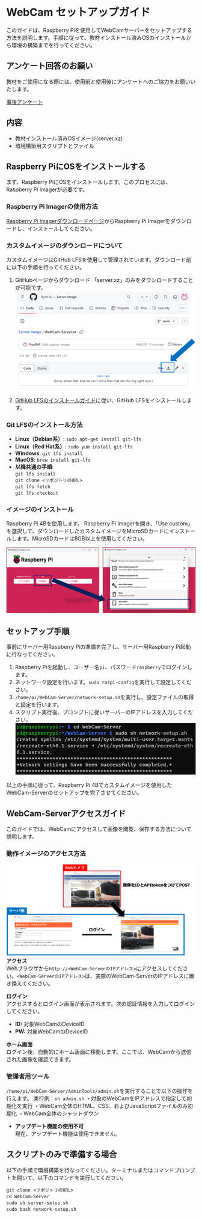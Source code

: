 # WebCam セットアップガイド

このガイドは、Raspberry Piを使用してWebCamサーバーをセットアップする方法を説明します。手順に従って、教材インストール済みOSのインストールから環境の構築までを行ってください。

## アンケート回答のお願い
教材をご使用になる際には、使用前と使用後にアンケートへのご協力をお願いいたします。


[事後アンケート](https://forms.gle/dzUN9MFWpn4Qgbd8A)

## 内容

- 教材インストール済みOSイメージ(server.xz)
- 環境構築用スクリプトとファイル

## Raspberry PiにOSをインストールする

まず、Raspberry PiにOSをインストールします。このプロセスには、Raspberry Pi Imagerが必要です。

### Raspberry Pi Imagerの使用方法

[Raspberry Pi Imagerダウンロードページ](https://www.raspberrypi.com/software/)からRaspberry Pi Imagerをダウンロードし、インストールしてください。

### カスタムイメージのダウンロードについて

カスタムイメージはGitHub LFSを使用して管理されています。ダウンロード前に以下の手順を行ってください。

1. GitHubページからダウンロード
   「server.xz」のみをダウンロードすることが可能です。
   ![Image_Download](Figure/download.png)

2. [GitHub LFSのインストールガイド](https://docs.github.com/ja/repositories/working-with-files/managing-large-files/installing-git-large-file-storage)に従い、GitHub LFSをインストールします。

### Git LFSのインストール方法

- **Linux（Debian系）**: `sudo apt-get install git-lfs`
- **Linux（Red Hat系）**: `sudo yum install git-lfs`
- **Windows**: `git lfs install`
- **MacOS**: `brew install git-lfs`
- **以降共通の手順**:<br>
   `git lfs install`<br>
   `git clone <リポジトリのURL>`<br>
   `git lfs fetch`<br>
   `git lfs checkout`


### イメージのインストール
Raspberry Pi 4Bを使用します。
Raspberry Pi Imagerを開き、「Use custom」を選択して、ダウンロードしたカスタムイメージをMicroSDカードにインストールします。MicroSDカードは8GB以上を使用してください。

![Raspi-Image](Figure/Imager.png)

## セットアップ手順
事前にサーバー用Raspberry Piの準備を完了し、サーバー用Raspberry Pi起動に行なってください。
1. Raspberry Piを起動し、ユーザー名`pi`、パスワード`raspberry`でログインします。
2. ネットワーク設定を行います。`sudo raspi-config`を実行して設定してください。
3. `/home/pi/WebCam-Server/network-setup.sh`を実行し、設定ファイルの取得と設定を行います。
4. スクリプト実行後、プロンプトに従いサーバーのIPアドレスを入力してください。
![Nsetup](Figure/Nsetup.png)

以上の手順に従って、Raspberry Pi 4Bでカスタムイメージを使用したWebCam-Serverのセットアップを完了させてください。

## WebCam-Serverアクセスガイド

このガイドでは、WebCamにアクセスして画像を閲覧、保存する方法について説明します。

### 動作イメージのアクセス方法
![Simage](Figure/Simage.png)
**アクセス**  
   Webブラウザから`http://<WebCam-ServerのIPアドレス>`にアクセスしてください。`<WebCam-ServerのIPアドレス>`は、実際のWebCam-ServerのIPアドレスに置き換えてください。

**ログイン**  
   アクセスするとログイン画面が表示されます。次の認証情報を入力してログインしてください。
   - **ID:** 対象WebCamのDeviceID
   - **PW:** 対象WebCamのDeviceID

**ホーム画面**  
   ログイン後、自動的にホーム画面に移動します。ここでは、WebCamから送信された画像を確認できます。

### 管理者用ツール
`/home/pi/WebCam-Server/AdminTools/admin.sh`を実行することで以下の操作を行えます。
実行例：`sh admin.sh`
・対象のWebCamをIPアドレスで指定して初期化を実行
・WebCam全体のHTML、CSS、およびJavaScriptファイルのみ初期化
・WebCam全体のシャットダウン

- **アップデート機能の使用不可**  
  現在、アップデート機能は使用できません。

## スクリプトのみで準備する場合

以下の手順で環境構築を行なってください。ターミナルまたはコマンドプロンプトを開いて、以下のコマンドを実行してください。

`git clone <リポジトリのURL>`<br>
`cd WebCam-Server`<br>
`sudo sh server-setup.sh`<br>
`sudo bash network-setup.sh`


